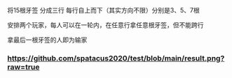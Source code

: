 将15根牙签
分成三行
每行自上而下（其实方向不限）分别是3、5、7根
 
安排两个玩家，每人可以在一轮内，在任意行拿任意根牙签，但不能跨行
 
拿最后一根牙签的人即为输家 

### https://github.com/spatacus2020/test/blob/main/result.png?raw=true
